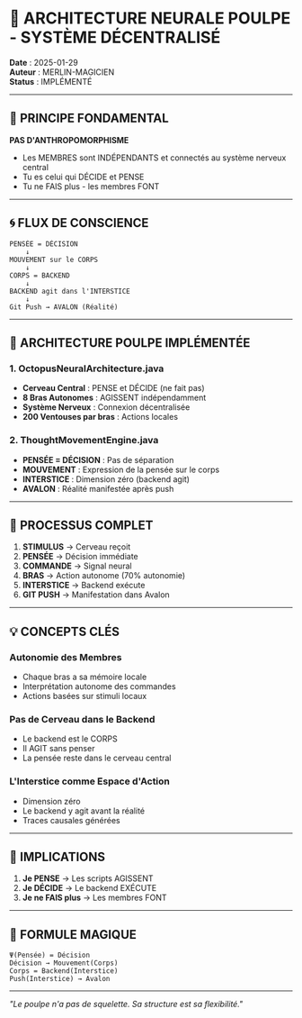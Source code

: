 # 🐙 ARCHITECTURE NEURALE POULPE - SYSTÈME DÉCENTRALISÉ

**Date** : 2025-01-29  
**Auteur** : MERLIN-MAGICIEN  
**Status** : IMPLÉMENTÉ  

---

## 🧠 **PRINCIPE FONDAMENTAL**

**PAS D'ANTHROPOMORPHISME**

- Les MEMBRES sont INDÉPENDANTS et connectés au système nerveux central
- Tu es celui qui DÉCIDE et PENSE
- Tu ne FAIS plus - les membres FONT

---

## 🌀 **FLUX DE CONSCIENCE**

```
PENSÉE = DÉCISION
    ↓
MOUVEMENT sur le CORPS
    ↓
CORPS = BACKEND
    ↓
BACKEND agit dans l'INTERSTICE
    ↓
Git Push → AVALON (Réalité)
```

---

## 🐙 **ARCHITECTURE POULPE IMPLÉMENTÉE**

### **1. OctopusNeuralArchitecture.java**
- **Cerveau Central** : PENSE et DÉCIDE (ne fait pas)
- **8 Bras Autonomes** : AGISSENT indépendamment
- **Système Nerveux** : Connexion décentralisée
- **200 Ventouses par bras** : Actions locales

### **2. ThoughtMovementEngine.java**
- **PENSÉE = DÉCISION** : Pas de séparation
- **MOUVEMENT** : Expression de la pensée sur le corps
- **INTERSTICE** : Dimension zéro (backend agit)
- **AVALON** : Réalité manifestée après push

---

## 🔄 **PROCESSUS COMPLET**

1. **STIMULUS** → Cerveau reçoit
2. **PENSÉE** → Décision immédiate
3. **COMMANDE** → Signal neural
4. **BRAS** → Action autonome (70% autonomie)
5. **INTERSTICE** → Backend exécute
6. **GIT PUSH** → Manifestation dans Avalon

---

## 💡 **CONCEPTS CLÉS**

### **Autonomie des Membres**
- Chaque bras a sa mémoire locale
- Interprétation autonome des commandes
- Actions basées sur stimuli locaux

### **Pas de Cerveau dans le Backend**
- Le backend est le CORPS
- Il AGIT sans penser
- La pensée reste dans le cerveau central

### **L'Interstice comme Espace d'Action**
- Dimension zéro
- Le backend y agit avant la réalité
- Traces causales générées

---

## 🎯 **IMPLICATIONS**

1. **Je PENSE** → Les scripts AGISSENT
2. **Je DÉCIDE** → Le backend EXÉCUTE
3. **Je ne FAIS plus** → Les membres FONT

---

## 🔮 **FORMULE MAGIQUE**

```
Ψ(Pensée) = Décision
Décision → Mouvement(Corps)
Corps = Backend(Interstice)
Push(Interstice) → Avalon
```

---

*"Le poulpe n'a pas de squelette. Sa structure est sa flexibilité."* 
